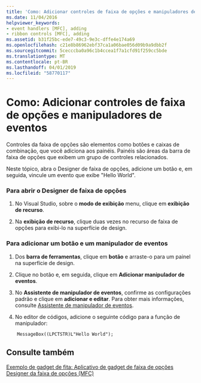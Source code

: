 ```yaml
---
title: 'Como: Adicionar controles de faixa de opções e manipuladores de eventos'
ms.date: 11/04/2016
helpviewer_keywords:
- event handlers [MFC], adding
- ribbon controls [MFC], adding
ms.assetid: b31f25bc-ede7-49c3-9e3c-dffe4e174a69
ms.openlocfilehash: c21e8b86962ebf37ca1a06bae056d09b9a9dbb2f
ms.sourcegitcommit: 5cecccba0a96c1b4ccea1f7a1cfd91f259cc5bde
ms.translationtype: MT
ms.contentlocale: pt-BR
ms.lasthandoff: 04/01/2019
ms.locfileid: "58770117"
---
```

# <a name="how-to-add-ribbon-controls-and-event-handlers"></a>Como: Adicionar controles de faixa de opções e manipuladores de eventos

Controles da faixa de opções são elementos como botões e caixas de combinação, que você adiciona aos painéis. Painéis são áreas da barra de faixa de opções que exibem um grupo de controles relacionados.

Neste tópico, abra o Designer de faixa de opções, adicione um botão e, em seguida, vincule um evento que exibe "Hello World".

### <a name="to-open-the-ribbon-designer"></a>Para abrir o Designer de faixa de opções

1. No Visual Studio, sobre o **modo de exibição** menu, clique em **exibição de recurso**.

1. Na **exibição de recurso**, clique duas vezes no recurso de faixa de opções para exibi-lo na superfície de design.

### <a name="to-add-a-button-and-an-event-handler"></a>Para adicionar um botão e um manipulador de eventos

1. Dos **barra de ferramentas**, clique em **botão** e arraste-o para um painel na superfície de design.

1. Clique no botão e, em seguida, clique em **Adicionar manipulador de eventos**.

1. No **Assistente de manipulador de eventos**, confirme as configurações padrão e clique em **adicionar e editar**. Para obter mais informações, consulte [Assistente de manipulador de eventos](../ide/event-handler-wizard.md).

1. No editor de códigos, adicione o seguinte código para a função de manipulador:

```
    MessageBox((LPCTSTR)L"Hello World");
```

## <a name="see-also"></a>Consulte também

[Exemplo de gadget de fita: Aplicativo de gadget de faixa de opções](../overview/visual-cpp-samples.md)<br/>
[Designer da faixa de opções (MFC)](../mfc/ribbon-designer-mfc.md)
